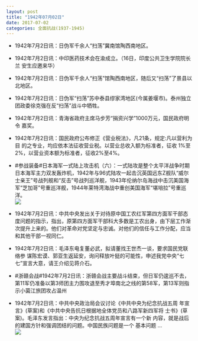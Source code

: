 ```yaml
---
layout: post
title: "1942年07月02日"
date: 2017-07-02
categories: 全面抗战(1937-1945)
---
```


<meta name="referrer" content="no-referrer" />

- 1942年7月2日讯：日伪军千余人“扫荡”冀南馆陶西南地区。 

- 1942年7月2日讯：中印医药技术会在渝成立。（16日，印度公共卫生学院院长兰 安生应邀来华） 

- 1942年7月2日讯：日伪军千余人“扫荡”馆陶西南地区，随后又“扫荡”了景县以北地区。 

- 1942年7月2日讯：日伪军“扫荡”苏中泰县缪家湾地区(今属姜堰市)。泰州独立团政委徐克强在反“扫荡”战斗中牺牲。 

- 1942年7月2日讯：青海省政府主席马步芳“捐资兴学”1000万元，国民政府明令 嘉奖。 

- 1942年7月2日讯：国民政府公布修正《营业税法》，凡21条，规定:凡以营利为目 的之专业，均应依本法征收营业税。以营业总收入额为标准者，征收 1%至2%，以营业资本额为标准者，征收2%至4%。 

- #参战装备#日本海军一式陆上攻击机（六）：一式陆攻是整个太平洋战争时期日本海军主力双发轰炸机，1942年与96式陆攻一起击沉英国远东Z舰队“威尔士亲王”号战列舰和“反击”号战列巡洋舰，1943年伦纳尔岛海战中击沉美国海军“芝加哥”号重巡洋舰，1944年莱特湾海战中重创美国海军“堪培拉”号重巡洋。 <br/><img src="https://wx3.sinaimg.cn/large/aca367d8ly1fh5b6ayqfpj20hs0vo46r.jpg" />

- 1942年7月2日讯：中共中央发出关于对待原中国工农红军第四方面军干部态度问题的指示，指出，原第四方面军干部科大多数是工农出身，由下层工作渐次提升上来的。他们对革命对党坚定与忠诚。对他们的信任与工作分配，应当和其他干部一视同仁。 

- 1942年7月2日讯：毛泽东电复董必武，拟请董找王世杰一谈，要求国民党联络参 谋陈宏谟、郭亚生返延安，询问释放叶挺的可能性，申述我党中央“七 七”宣言大意，请王介绍见蒋介石。 

- #浙赣会战#1942年7月2日讯：浙赣会战主要战斗结束，但日军仍逡巡不去，第11军仍准备以第3师团主力围攻退至秀才埠南北之线的第58军，第13军则指示小菌江旅团攻占温州 

- 1942年7月2日讯：中共中央政治局会议讨论《中共中央为纪念抗战五周 年宣言》(草案)和《中共中央告抗日根据地全体党员和八路军新四军将 士书》(草案)。毛泽东发言指出：中央为纪念抗战五周年宣言有一个新 内容，就是战后的建国方针和强调团结的问题。中国民族问题是一个 基本问题 ... <br/><img src="https://wx4.sinaimg.cn/large/aca367d8ly1fh57pmeetoj20c80hrdg7.jpg" />

